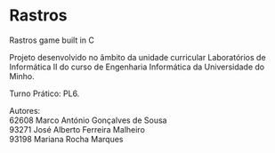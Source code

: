 # Rastros
Rastros game built in C

Projeto desenvolvido no âmbito da unidade curricular Laboratórios de Informática II do curso de Engenharia Informática da Universidade do Minho.

Turno Prático: PL6.

Autores:  
62608 Marco António Gonçalves de Sousa  
93271 José Alberto Ferreira Malheiro  
93198 Mariana Rocha Marques  
